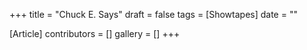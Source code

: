 +++
title = "Chuck E. Says"
draft = false
tags = [Showtapes]
date = ""

[Article]
contributors = []
gallery = []
+++